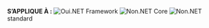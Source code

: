 <Token>**S’APPLIQUE À :** ![Oui](media/yes-icon.png).NET Framework ![Non](media/no-icon.png).NET Core ![Non](media/no-icon.png).NET standard </Token>